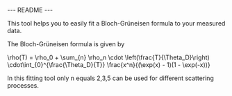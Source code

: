 --- README ---

This tool helps you to easily fit a Bloch-Grüneisen formula to your
measured data.

The Bloch-Grüneisen formula is given by 

\rho(T) = \rho_0 + \sum_{n} \rho_n \cdot \left(\frac{T}{\Theta_D}\right) \cdot\int_{0}^{\frac{\Theta_D}{T}} \frac{x^n}{(\exp(x) - 1)(1 - \exp(-x))}

In this fitting tool only n equals 2,3,5 can be used for different scattering processes.  
